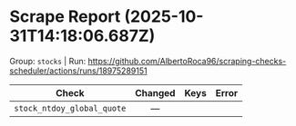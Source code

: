 # Scrape Report (2025-10-31T14:18:06.687Z)

Group: `stocks`  |  Run: https://github.com/AlbertoRoca96/scraping-checks-scheduler/actions/runs/18975289151

| Check | Changed | Keys | Error |
|---|:---:|:--|:--|
| `stock_ntdoy_global_quote` | — |  |  |
